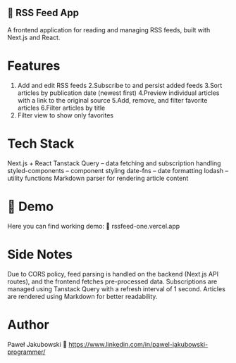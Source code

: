 ## 📰 RSS Feed App
A frontend application for reading and managing RSS feeds, built with Next.js and React.

# Features
  1. Add and edit RSS feeds
  2.Subscribe to and persist added feeds
  3.Sort articles by publication date (newest first)
  4.Preview individual articles with a link to the original source
  5.Add, remove, and filter favorite articles
  6.Filter articles by title
  7. Filter view to show only favorites

# Tech Stack
Next.js + React
Tanstack Query – data fetching and subscription handling
styled-components – component styling
date-fns – date formatting
lodash – utility functions
Markdown parser for rendering article content

# 🚀 Demo
Here you can find working demo:
🔗 rssfeed-one.vercel.app

# Side Notes
Due to CORS policy, feed parsing is handled on the backend (Next.js API routes), and the frontend fetches pre-processed data. Subscriptions are managed using Tanstack Query with a refresh interval of 1 second. Articles are rendered using Markdown for better readability.

# Author
Paweł Jakubowski
🔗 https://www.linkedin.com/in/pawel-jakubowski-programmer/
